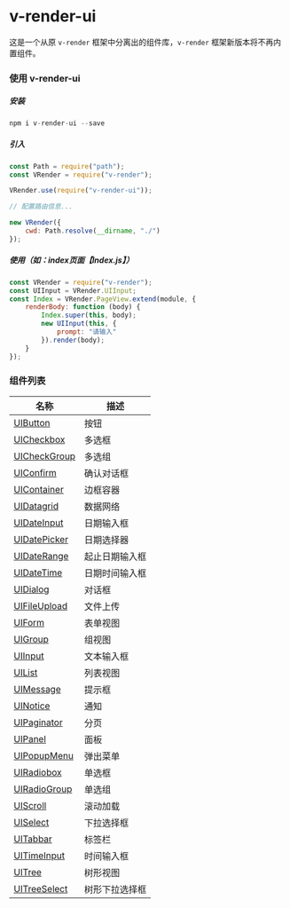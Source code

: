 # v-render-ui
这是一个从原 <code>v-render</code> 框架中分离出的组件库，<code>v-render</code> 框架新版本将不再内置组件。

### 使用 v-render-ui
##### 安装
```javascript
npm i v-render-ui --save
```
##### 引入
```javascript
const Path = require("path");
const VRender = require("v-render");

VRender.use(require("v-render-ui"));

// 配置路由信息...

new VRender({
    cwd: Path.resolve(__dirname, "./")
});
```
##### 使用（如：index页面【Index.js】）
```javascript
const VRender = require("v-render");
const UIInput = VRender.UIInput;
const Index = VRender.PageView.extend(module, {
    renderBody: function (body) {
        Index.super(this, body);
        new UIInput(this, {
            prompt: "请输入"
        }).render(body);
    }
});
```

### 组件列表
| 名称 | 描述 |
| --- | --- |
| [UIButton](https://github.com/shicy/v-render-ui/tree/master/doc/modules/button) | 按钮 |
| [UICheckbox](https://github.com/shicy/v-render-ui/tree/master/doc/modules/checkbox) | 多选框 |
| [UICheckGroup](https://github.com/shicy/v-render-ui/tree/master/doc/modules/chkgrp) | 多选组 |
| [UIConfirm](https://github.com/shicy/v-render-ui/tree/master/doc/modules/confirm) | 确认对话框 |
| [UIContainer](https://github.com/shicy/v-render-ui/tree/master/doc/modules/container) | 边框容器 |
| [UIDatagrid](https://github.com/shicy/v-render-ui/tree/master/doc/modules/datagrid) | 数据网络 |
| [UIDateInput](https://github.com/shicy/v-render-ui/tree/master/doc/modules/dateinput) | 日期输入框 |
| [UIDatePicker](https://github.com/shicy/v-render-ui/tree/master/doc/modules/datepicker) | 日期选择器 |
| [UIDateRange](https://github.com/shicy/v-render-ui/tree/master/doc/modules/daterange) | 起止日期输入框 |
| [UIDateTime](https://github.com/shicy/v-render-ui/tree/master/doc/modules/datetime) | 日期时间输入框 |
| [UIDialog](https://github.com/shicy/v-render-ui/tree/master/doc/modules/dialog) | 对话框 |
| [UIFileUpload](https://github.com/shicy/v-render-ui/tree/master/doc/modules/fileupload) | 文件上传 |
| [UIForm](https://github.com/shicy/v-render-ui/tree/master/doc/modules/form) | 表单视图 |
| [UIGroup](https://github.com/shicy/v-render-ui/tree/master/doc/modules/group) | 组视图 |
| [UIInput](https://github.com/shicy/v-render-ui/tree/master/doc/modules/input) | 文本输入框 |
| [UIList](https://github.com/shicy/v-render-ui/tree/master/doc/modules/list) | 列表视图 |
| [UIMessage](https://github.com/shicy/v-render-ui/tree/master/doc/modules/message) | 提示框 |
| [UINotice](https://github.com/shicy/v-render-ui/tree/master/doc/modules/notice) | 通知 |
| [UIPaginator](https://github.com/shicy/v-render-ui/tree/master/doc/modules/paginator) | 分页 |
| [UIPanel](https://github.com/shicy/v-render-ui/tree/master/doc/modules/panel) | 面板 |
| [UIPopupMenu](https://github.com/shicy/v-render-ui/tree/master/doc/modules/popupmenu) | 弹出菜单 |
| [UIRadiobox](https://github.com/shicy/v-render-ui/tree/master/doc/modules/radiobox) | 单选框 |
| [UIRadioGroup](https://github.com/shicy/v-render-ui/tree/master/doc/modules/radgrp) | 单选组 |
| [UIScroll](https://github.com/shicy/v-render-ui/tree/master/doc/modules/scroll) | 滚动加载 |
| [UISelect](https://github.com/shicy/v-render-ui/tree/master/doc/modules/select) | 下拉选择框 |
| [UITabbar](https://github.com/shicy/v-render-ui/tree/master/doc/modules/tabbar) | 标签栏 |
| [UITimeInput](https://github.com/shicy/v-render-ui/tree/master/doc/modules/timeinput) | 时间输入框 |
| [UITree](https://github.com/shicy/v-render-ui/tree/master/doc/modules/true) | 树形视图 |
| [UITreeSelect](https://github.com/shicy/v-render-ui/tree/master/doc/modules/treeselect) | 树形下拉选择框 |

